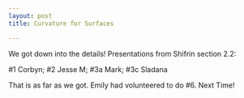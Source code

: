 ```yaml
---
layout: post
title: Curvature for Surfaces

---
```


We got down into the details! Presentations from Shifrin section 2.2:

\#1 Corbyn; \#2 Jesse M; \#3a Mark; \#3c Sladana

That is as far as we got. Emily had volunteered to do \#6. Next Time!